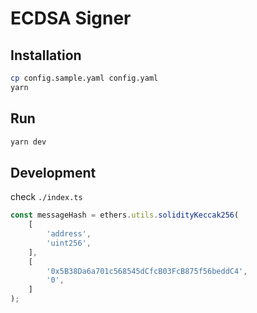 # ECDSA Signer

## Installation

```bash
cp config.sample.yaml config.yaml
yarn
```


## Run

```bash
yarn dev
```


## Development

check `./index.ts`

```typescript
const messageHash = ethers.utils.solidityKeccak256(
    [
        'address',
        'uint256',
    ],
    [
        '0x5B38Da6a701c568545dCfcB03FcB875f56beddC4',
        '0',
    ]
);
```

